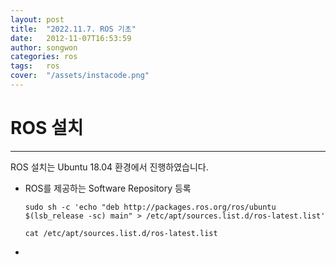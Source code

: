 ```yaml
---
layout: post
title:  "2022.11.7. ROS 기초"
date:   2012-11-07T16:53:59
author: songwon
categories: ros
tags:	ros
cover:  "/assets/instacode.png"
---
```

# ROS 설치

---

 ROS 설치는 Ubuntu 18.04 환경에서 진행하였습니다.
 
- ROS를 제공하는 Software Repository 등록

  `sudo sh -c 'echo "deb http://packages.ros.org/ros/ubuntu $(lsb_release -sc) main" > /etc/apt/sources.list.d/ros-latest.list'`
  
  `cat /etc/apt/sources.list.d/ros-latest.list`

- 

